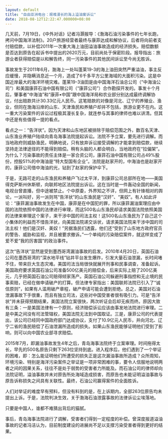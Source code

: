 ```yaml
---
layout: default
title: "自由亚洲电台：艰难漫长的海上溢油案诉讼"
date: 2018-08-12T12:22:47.000000+08:00
---
```


几天前，7月19日，《中外对话》记者冯灏报导：《渤海石油污染事件的七年长跑，拷问中国海洋法制》。20户旅游经营者最终与康菲达成和解协议，后者将向前者支付赔偿款，以补偿2011年一次重大海上油田溢油事故造成的经济损失。赔偿数额是否达到原告在起诉书中提出的2620万元，目前尚处于保密阶段。报导指出：旅游业者获得赔偿是以和解告终，同一污染事件的其他民间诉讼至今尚无胜诉。

事故发生于2011年6月，渤海上一处叫蓬莱19-3的海上油田突然严重溢油，事主反应缓慢，并隐瞒消息近一个月，造成了6千多平方公里海域的大面积污染。这是中国近岸最大的海洋环境灾难。蓬莱19-3油田是由中国海洋石油总公司（“中海油公司”）和美国康菲石油中国有限公司（“康菲公司”）合作勘探开发的。事发十个月后，肇事者“中海油”和“康菲•中国”跟中国海洋局和农业部分别达成最终调解协议，付出赔款共计30.33亿元人民币。这笔赔款的对像是河北、辽宁的养殖业、渔业，但同在渤海沿岸的山东、天津渔民和养殖户却并不包括，旅游业更不在内。这一重大污染案件的诉讼过程极其漫长复杂，就连参与其事的律师也难以讲清。但其中还是有些值得一提的看点。

看点之一：“告洋状”。因为天津和山东地区被排除于赔偿范围之外，数百名天津、山东渔业养殖户陆续向青岛海事法院提起诉讼。法院不予立案，要先进行调解。而当地政府则威胁渔民，明确地说，只有放弃诉讼接受调解的才能拿到赔偿款，继续坚持走法律途径的不能得到赔偿。稍有头脑的人都会明白，当地政府在“拉偏架”。为什么？污染事故的责任主体是一家合资公司，康菲石油中国有限公司占49%股份，控股51%的中海油是“特大型国有企业”。法院是赵家开的，中海油也是赵家开的，康菲公司借中海油的光，钻到了赵家的保护伞下。

于是，无路可走的山东渔民和养殖户飞过太平洋，到康菲公司总部所在地——美国得克萨斯州休斯顿，向联邦地区法院提出诉讼。这在当时是一件轰动全国的新闻，电视台曾直播，但中途被禁止。个中原委，外界知之不详，但网上有针锋相对的舆论，一派叫好，另一派则骂“告洋状”的山东渔民是“汉奸”、“美奴”。有人如此评论：“康菲漏油事故发生在中国，康菲是在中国犯的罪，所以康菲漏油案理应由中国的法院依照中国的法律进行审理，而这500名山东渔民却请求美国法院依照美国的法律来审理这个案子，来干涉中国的司法主权！这500名山东渔民为了自己这个小集体的利益而不惜告洋状，向美国法院递交诉状，请求美国法院来干涉中国的司法主权！他们是汉奸、美奴！”另据渔民们透露，他们还“受到了山东地方政府官员的警告、威胁和监视，并且被要求撤诉。”一个单纯的污染赔偿案件，就这样变成了爱不爱“我的厉害国”的政治事件。

这次“告洋状”显然是受到墨西哥湾漏油事故的启发。2010年4月20日，英国石油公司在墨西哥湾的“深水地平线”钻井平台发生爆炸，引发大量石油泄漏，长时间堵不住，带来巨大生态灾难。美国司法当局很快就展开刑事和民事调查，准备起诉。美国政府要求英国石油公司准备500亿美元的赔偿金，后来实际上赔了200亿美元，几乎把英国石油公司赔得倾家荡产。英国石油公司躲避刑事指控和无止境的民事索赔，已经在做申请破产的打算。但法律专家指出：美国联邦法院已引入了“诚信原则”，如果有人滥用破产章程，破产申请可能会遭到拒绝。总之，美国对石油泄漏事故下手很重，而且有独立司法，这些对中国受害者很有吸引力。可是“告洋状”并未获得预期结果，美国法院立案很快，两次听证会后却无疾而终。原因大致有三条：一是美国法律有一个原则，经济赔偿诉讼应该由事发地法院进行审理。二是中美之间没有司法管辖权，美国法院无法到中国取证。三是，康菲公司的代表提出，该公司已经同中国政府部门达成协议，支付了10.9亿元人民币，并向河北、辽宁二省的渔民赔偿了石油泄漏所造成的损失。如果山东渔民能够证明他们受到了影响，则可以向中国农业部寻求赔偿。

2015年7月，即漏油事故发生4年之后，青岛海事法院终于立案审理。时间拖得太长，早先的500名原告只剩下263位坚持到底。进入程序后，他们遇到了一个举证的困难，即：怎么能证明他们所遭受的损失正是这次漏油事故所造成？众所周知，环境污染、特别是海洋污染案件之举证是一项非常困难的事，要令人信服地说明两者之间的因果关系，往往不是处于弱势的受害者力所能及。而石油公司的律师却向法院证明，溢油事故并未对原告所处海域造成损害，而原告也未能证明溢油事故与原告诉称损失之间具有关联性。最终，石油公司赢得案件的全面胜诉。

人们对举证的难度早有预料，但没有料到的是，在上诉期内，全部263位原告均未提出上诉。于是，法院判决生效，关于渤海石油泄露事故的法律诉讼尘埃落地。

只要是中国人，谁都不难猜出背后的猫腻。

事后，青岛海事法院进行了调解，受害者们得到一定程度的补偿。曾深度报道溢油事故的记者冯洁认为，目前制度建设的进展尚不足以支撑污染受害者得到更好的结果。

